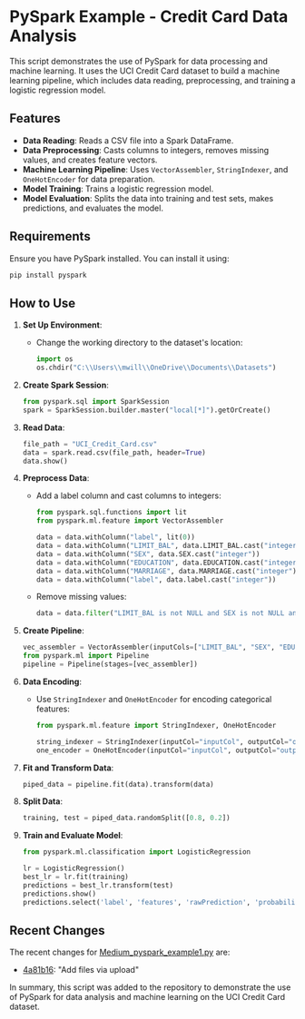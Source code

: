 # PySpark Example - Credit Card Data Analysis

This script demonstrates the use of PySpark for data processing and machine learning. It uses the UCI Credit Card dataset to build a machine learning pipeline, which includes data reading, preprocessing, and training a logistic regression model.

## Features

- **Data Reading**: Reads a CSV file into a Spark DataFrame.
- **Data Preprocessing**: Casts columns to integers, removes missing values, and creates feature vectors.
- **Machine Learning Pipeline**: Uses `VectorAssembler`, `StringIndexer`, and `OneHotEncoder` for data preparation.
- **Model Training**: Trains a logistic regression model.
- **Model Evaluation**: Splits the data into training and test sets, makes predictions, and evaluates the model.

## Requirements

Ensure you have PySpark installed. You can install it using:
```bash
pip install pyspark
```

## How to Use

1. **Set Up Environment**:
   - Change the working directory to the dataset's location:
     ```python
     import os
     os.chdir("C:\\Users\\mwill\\OneDrive\\Documents\\Datasets")
     ```

2. **Create Spark Session**:
   ```python
   from pyspark.sql import SparkSession
   spark = SparkSession.builder.master("local[*]").getOrCreate()
   ```

3. **Read Data**:
   ```python
   file_path = "UCI_Credit_Card.csv"
   data = spark.read.csv(file_path, header=True)
   data.show()
   ```

4. **Preprocess Data**:
   - Add a label column and cast columns to integers:
     ```python
     from pyspark.sql.functions import lit
     from pyspark.ml.feature import VectorAssembler

     data = data.withColumn("label", lit(0))
     data = data.withColumn("LIMIT_BAL", data.LIMIT_BAL.cast("integer"))
     data = data.withColumn("SEX", data.SEX.cast("integer"))
     data = data.withColumn("EDUCATION", data.EDUCATION.cast("integer"))
     data = data.withColumn("MARRIAGE", data.MARRIAGE.cast("integer"))
     data = data.withColumn("label", data.label.cast("integer"))
     ```

   - Remove missing values:
     ```python
     data = data.filter("LIMIT_BAL is not NULL and SEX is not NULL and EDUCATION is not NULL and MARRIAGE is not NULL")
     ```

5. **Create Pipeline**:
   ```python
   vec_assembler = VectorAssembler(inputCols=["LIMIT_BAL", "SEX", "EDUCATION", "MARRIAGE"], outputCol="features")
   from pyspark.ml import Pipeline
   pipeline = Pipeline(stages=[vec_assembler])
   ```

6. **Data Encoding**:
   - Use `StringIndexer` and `OneHotEncoder` for encoding categorical features:
     ```python
     from pyspark.ml.feature import StringIndexer, OneHotEncoder

     string_indexer = StringIndexer(inputCol="inputCol", outputCol="outputCol")
     one_encoder = OneHotEncoder(inputCol="inputCol", outputCol="outputCol")
     ```

7. **Fit and Transform Data**:
   ```python
   piped_data = pipeline.fit(data).transform(data)
   ```

8. **Split Data**:
   ```python
   training, test = piped_data.randomSplit([0.8, 0.2])
   ```

9. **Train and Evaluate Model**:
   ```python
   from pyspark.ml.classification import LogisticRegression

   lr = LogisticRegression()
   best_lr = lr.fit(training)
   predictions = best_lr.transform(test)
   predictions.show()
   predictions.select('label', 'features', 'rawPrediction', 'probability', 'prediction').show()
   ```

## Recent Changes

The recent changes for [Medium_pyspark_example1.py](https://github.com/MoneKEE/Python-Code-Samples/blob/master/Medium_pyspark_example1.py) are:
- [4a81b16](https://github.com/MoneKEE/Python-Code-Samples/commit/4a81b167d8f700aaf35595053b846be0b052c730): "Add files via upload"

In summary, this script was added to the repository to demonstrate the use of PySpark for data analysis and machine learning on the UCI Credit Card dataset.
